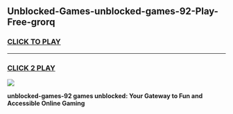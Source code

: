 
## Unblocked-Games-unblocked-games-92-Play-Free-grorq
<h3>
<a href="https://premium76.site?title=unblocked-games-92&ref=23A">CLICK TO PLAY</a></h3>
<hr>

<h3>
<a href="https://premium76.site?title=unblocked-games-92&ref=23A">CLICK 2 PLAY</a>
  
</h3>

<a href="https://premium76.site?title=unblocked-games-92&ref=23A"><img src="https://clearcache.store/games.png"></a>


**unblocked-games-92 games unblocked: Your Gateway to Fun and Accessible Online Gaming**
